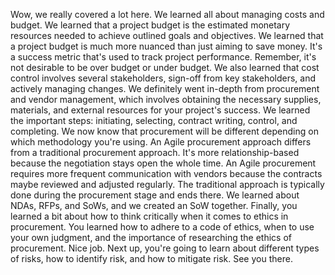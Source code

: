 Wow, we really covered a lot here. We learned all about managing costs and budget. We learned that a project budget is the estimated monetary resources needed to achieve outlined goals and objectives. We learned that a project budget is much more nuanced than just aiming to save money. It's a success metric that's used to track project performance. Remember, it's not desirable to be over budget or under budget. We also learned that cost control involves several stakeholders, sign-off from key stakeholders, and actively managing changes. We definitely went in-depth from procurement and vendor management, which involves obtaining the necessary supplies, materials, and external resources for your project's success. We learned the important steps: initiating, selecting, contract writing, control, and completing. We now know that procurement will be different depending on which methodology you're using. An Agile procurement approach differs from a traditional procurement approach. It's more relationship-based because the negotiation stays open the whole time. An Agile procurement requires more frequent communication with vendors because the contracts maybe reviewed and adjusted regularly. The traditional approach is typically done during the procurement stage and ends there. We learned about NDAs, RFPs, and SoWs, and we created an SoW together. Finally, you learned a bit about how to think critically when it comes to ethics in procurement. You learned how to adhere to a code of ethics, when to use your own judgment, and the importance of researching the ethics of procurement. Nice job. Next up, you're going to learn about different types of risks, how to identify risk, and how to mitigate risk. See you there.